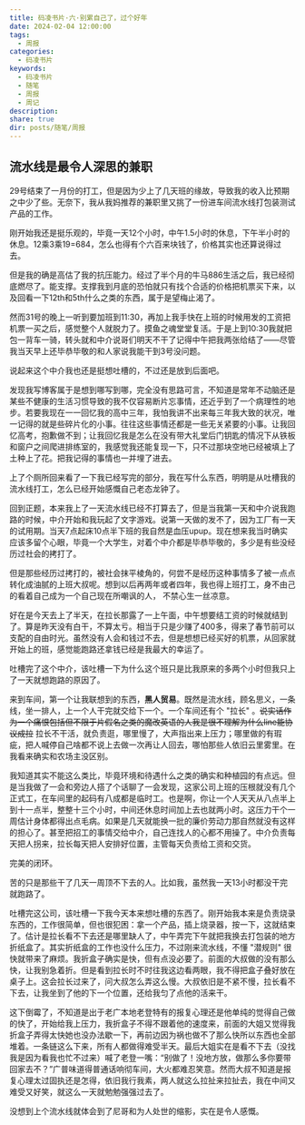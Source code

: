```yaml
---
title: 码凌书片·六·别累自己了，过个好年
date: 2024-02-04 12:00:00
tags:
  - 周报
categories:
  - 码凌书片
keywords:
  - 码凌书片
  - 随笔
  - 周报
  - 周记
description: 
share: true
dir: posts/随笔/周报
---
```


## 流水线是最令人深思的兼职

29号结束了一月份的打工，但是因为少上了几天班的缘故，导致我的收入比预期之中少了些。无奈下，我从我妈推荐的兼职里又挑了一份进车间流水线打包装测试产品的工作。

刚开始我还是挺乐观的，毕竟一天12个小时，中午1.5小时的休息，下午半小时的休息。12乘3乘19=684，怎么也得有个六百来块钱了，价格其实也还算说得过去。

但是我的确是高估了我的抗压能力。经过了半个月的牛马886生活之后，我已经彻底燃尽了。能支撑。支撑我到月底的恐怕就只有找个合适的价格把机票买下来，以及回看一下12th和5th什么之类的东西，属于是望梅止渴了。

然而31号的晚上一听到要加班到11:30，再加上我手快在上班的时候用发的工资把机票一买之后，感觉整个人就脱力了。摸鱼之魂堂堂复活。于是上到10:30我就把包一背车一骑，转头就和中介说哥们明天不干了记得中午把我两张给结了——尽管我当天早上还毕恭毕敬的和人家说我能干到3号没问题。

说起来这个中介我也还是挺想吐槽的，不过还是放到后面吧。

发现我写博客属于是想到哪写到哪，完全没有思路可言，不知道是常年不动脑还是某些不健康的生活习惯导致的我不仅容易断片忘事情，还近乎到了一个病理性的地步。若要我现在一一回忆我的高中三年，我怕我讲不出来每三年我大致的状况，唯一记得的就是些碎片化的小事。往往这些事情还都是一些无关紧要的小事。让我回忆高考，抱歉做不到；让我回忆我是怎么在没有带大礼堂后门钥匙的情况下从铁板和窗户之间爬进排练室的，我感觉我还能复现一下，只不过那块空地已经被填上了土种上了花。把我记得的事情也一并埋了进去。

上了个厕所回来看了一下我已经写完的部分，我在写什么东西，明明是从吐槽我的流水线打工，怎么已经开始感慨自己老态龙钟了。

回到正题，本来我上了一天流水线已经不打算去了，但是当我第一天和中介说我跑路的时候，中介开始和我玩起了文字游戏。说第一天做的发不了，因为工厂有一天的试用期。当天7点起床10点半下班的我自然是血压upup。现在想来我当时确实应该多留个心眼，毕竟一个大学生，对着个中介都是毕恭毕敬的，多少是有些没经历过社会的拷打了。

但是那些经历过拷打的，被社会抹平棱角的，何尝不是经历这种事情多了被一点点转化成油腻的上班大叔呢。想到以后再两年或者四年，我也得上班打工，身不由己的看着自己成为一个自己现在所嘲讽的人， 不禁心生一丝凉意。

好在是今天去上了半天，在拉长那露了一上午面，中午想要结工资的时候就结到了。算是昨天没有白干，不算太亏。相当于只是少赚了400多，得来了春节前可以支配的自由时光。虽然没有人会和钱过不去，但是想想已经买好的机票，从回家就开始上的班，感觉能跑路还拿钱已经是我最大的幸运了。

吐槽完了这个中介，该吐槽一下为什么这个班只是比我原来的多两个小时但我只上了一天就想跑路的原因了。

来到车间，第一个让我联想到的东西，**黑人贸易**。既然是流水线，顾名思义，一条线，坐一排人，上一个人干完就交给下一个。一个车间还有个 "拉长" 。~~说实话作为一个痛恨包括但不限于片假名之类的魔改英语的人我是很不理解为什么line能协议成拉~~ 拉长不干活，就负责逛，哪里慢了，大声指出来上压力；哪里做的有瑕疵，把人喊停自己啥都不说上去做一次再让人回去，哪怕那些人依旧云里雾里。在我看来确实和农场主没区别。

我知道其实不能这么类比，毕竟环境和待遇什么之类的确实和种植园的有点远。但是当我做了一会和旁边人搭了个话聊了一会发现，这家公司上班的压根就没有几个正式工，在车间里的起码有八成都是临时工。也是啊，你让一个人天天从八点半上到十一点半，整整十三个小时，中间还休息时间加上去也就两小时。这压力干个一周估计身体都得出点毛病。如果是几天就能换一批的廉价劳动力那自然就没有这样的担心了。甚至把招工的事情交给中介，自己连找人的心都不用操了。中介负责每天把人拐来，拉长每天把人安排好位置，主管每天负责给工资和交货。

完美的闭环。

苦的只是那些干了几天一周顶不下去的人。比如我，虽然我一天13小时都没干完就跑路了。

吐槽完这公司，该吐槽一下我今天本来想吐槽的东西了。刚开始我本来是负责烧录东西的，工作很简单，但也很犯困：拿一个产品，插上烧录器，按一下，这就结束了。估计是拉长看不下去还是哪里缺人了，中午弄完下午就把我换去打包装的地方折纸盒了。其实折纸盒的工作也没什么压力，不过刚来流水线，不懂 "潜规则" 很快就带来了麻烦。我折盒子确实是快，但有点没必要了。前面的大叔做的没有那么快，让我别急着折。但是看到拉长时不时往我这边看两眼，我不得把盒子叠好放在桌子上。这会拉长过来了，问大叔怎么弄这么慢。大叔依旧是不紧不慢，拉长看不下去，让我坐到了他的下一个位置，还给我匀了点他的活来干。

这下倒霉了，不知道是出于老广本地老登特有的报复心理还是他单纯的觉得自己做的快了，开始给我上压力，我折盒子不得不跟着他的速度来，前面的大姐又觉得我折盒子弄得太快她也没办法歇一下，再前边因为祸也做不了那么快所以东西也全部堆着。一条链这么下来，所有人都做得难受半天。最后大姐实在是看不下去（没找我是因为看我也忙不过来）喊了老登一嘴：“别做了！没地方放，做那么多你要带回家去不？”广普味道得普通话响彻车间，大火都难忍笑意。然而大叔不知道是报复心理太过固执还是怎得，依旧我行我素，两人就这么拉扯来拉扯去，我在中间又难受又好笑，就这么一天就勉勉强强过去了。

没想到上个流水线就体会到了尼哥和为人处世的缩影，实在是令人感慨。